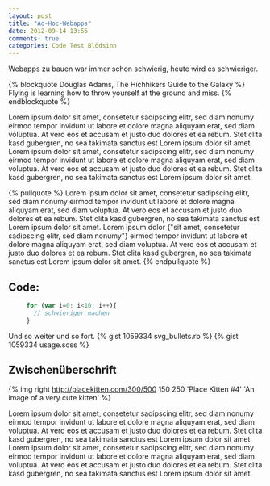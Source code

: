 ```yaml
---
layout: post
title: "Ad-Hoc-Webapps"
date: 2012-09-14 13:56
comments: true
categories: Code Test Blödsinn
---
```


Webapps zu bauen war immer schon schwierig, heute wird es schwieriger.

{% blockquote Douglas Adams, The Hichhikers Guide to the Galaxy %}
Flying is learning how to throw yourself at the ground and miss.
{% endblockquote %}

<!-- more -->

Lorem ipsum dolor sit amet, consetetur sadipscing elitr, sed diam nonumy
eirmod tempor invidunt ut labore et dolore magna aliquyam erat, sed diam
voluptua. At vero eos et accusam et justo duo dolores et ea rebum. Stet
clita kasd gubergren, no sea takimata sanctus est Lorem ipsum dolor sit
amet. Lorem ipsum dolor sit amet, consetetur sadipscing elitr, sed diam
nonumy eirmod tempor invidunt ut labore et dolore magna aliquyam erat,
sed diam voluptua. At vero eos et accusam et justo duo dolores et ea
rebum. Stet clita kasd gubergren, no sea takimata sanctus est Lorem
ipsum dolor sit amet.

{% pullquote %}
Lorem ipsum dolor sit amet, consetetur sadipscing elitr, sed diam nonumy
eirmod tempor invidunt ut labore et dolore magna aliquyam erat, sed
diam voluptua. At vero eos et accusam et justo duo dolores et ea rebum.
Stet clita kasd gubergren, no sea takimata sanctus est Lorem ipsum dolor
sit amet. Lorem ipsum dolor {"sit amet, consetetur sadipscing elitr, sed
diam nonumy"} eirmod tempor invidunt ut labore et dolore magna aliquyam
erat, sed diam voluptua. At vero eos et accusam et justo duo dolores et
ea rebum. Stet clita kasd gubergren, no sea takimata sanctus est Lorem
ipsum dolor sit amet.
{% endpullquote %}

Code:
-----
``` javascript Es ist einfach Sachen zu verkomplizieren
     for (var i=0; i<10; i++){
       // schwieriger machen
     }
```

Und so weiter und so fort.
{% gist 1059334 svg_bullets.rb %}
{% gist 1059334 usage.scss %}


Zwischenüberschrift
---

{% img right http://placekitten.com/300/500 150 250 'Place Kitten #4' 'An image of a very cute kitten' %}

Lorem ipsum dolor sit amet, consetetur sadipscing elitr, sed diam nonumy
eirmod tempor invidunt ut labore et dolore magna aliquyam erat, sed diam
voluptua. At vero eos et accusam et justo duo dolores et ea rebum. Stet
clita kasd gubergren, no sea takimata sanctus est Lorem ipsum dolor sit
amet. Lorem ipsum dolor sit amet, consetetur sadipscing elitr, sed diam
nonumy eirmod tempor invidunt ut labore et dolore magna aliquyam erat,
sed diam voluptua. At vero eos et accusam et justo duo dolores et ea
rebum. Stet clita kasd gubergren, no sea takimata sanctus est Lorem
ipsum dolor sit amet.
